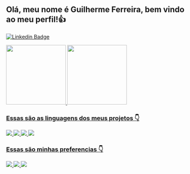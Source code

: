 ## Olá, meu nome é Guilherme Ferreira, bem vindo ao meu perfil!👍

[![Linkedin Badge](https://img.shields.io/badge/-LinkedIn-blue?style=flat-square&logo=Linkedin&logoColor=white&link=https://www.linkedin.com/in/guilherme-ferreira-da-silva-265997191/)](https://www.linkedin.com/in/guilherme-ferreira-da-silva-265997191/)

<div>
  <a href="https://github.com/Guilherme-Ferr">
  <img height="162em" src="https://github-readme-stats.vercel.app/api?username=Guilherme-Ferr&hide=issues&show_icons=true&title_color=61dafb&text_color=FFFFFF&icon_color=61dafb&bg_color=20232a"/>
  <img height="162em" src="https://github-readme-stats.vercel.app/api/top-langs/?username=Guilherme-Ferr&layout=compact&title_color=61dafb&text_color=FFFFFF&icon_color=61dafb&bg_color=20232a"/>
<div> 

### Essas são as linguagens dos meus projetos 👇
  
![](https://img.shields.io/badge/‎-HTML-e66b00?logo=html5&logoColor=white)
![](https://img.shields.io/badge/‎-CSS-1572B6?logo=css3&logoColor=white)
![](https://img.shields.io/badge/‎-JAVASCRIPT-F7DF1E?logo=javascript&logoColor=white)
![](https://img.shields.io/badge/‎-NODEJS-339933?logo=Node.js&logoColor=white)
  
### Essas são minhas preferencias 👇

  ![](https://img.shields.io/badge/‎-KOTLIN-1cad1c?logo=kotlin&logoColor=white)
  ![](https://img.shields.io/badge/‎-JAVA-cf1100?logo=java&logoColor=white)
  ![](https://img.shields.io/badge/‎-SQL-003c9c?logo=mysql&logoColor=white)

